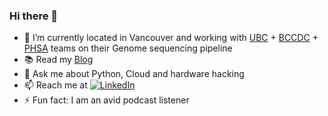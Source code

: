 ### Hi there 👋

- 🦠 I’m currently located in Vancouver and working with [UBC](https://www.med.ubc.ca) + [BCCDC](http://covid-19.bccdc.ca) + [PHSA](http://www.phsa.ca) teams on their Genome sequencing pipeline
- 📚 Read my [Blog](https://www.jaideep.dev)
- 💬 Ask me about Python, Cloud and hardware hacking
- 📫 Reach me at <a href="https://www.linkedin.com/in/jaideep2/"><img src="https://img.shields.io/badge/LinkedIn--_.svg?style=social&logo=linkedin" alt="LinkedIn"></a> 
- ⚡ Fun fact: I am an avid podcast listener
